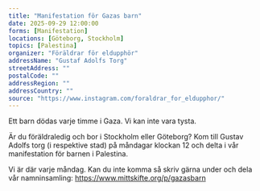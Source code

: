 ```yaml
---
title: "Manifestation för Gazas barn"
date: 2025-09-29 12:00:00
forms: [Manifestation]
locations: [Göteborg, Stockholm] 
topics: [Palestina]
organizer: "Föräldrar för eldupphör"
addressName: "Gustaf Adolfs Torg"
streetAddress: ""
postalCode: ""
addressRegion: ""
addressCountry: ""
source: "https://www.instagram.com/foraldrar_for_eldupphor/"
---
```

Ett barn dödas varje timme i Gaza. Vi kan inte vara tysta.

Är du föräldraledig och bor i Stockholm eller Göteborg? Kom till Gustav Adolfs torg (i respektive stad) på måndagar klockan 12 och delta i vår manifestation för barnen i Palestina.


Vi är där varje måndag. Kan du inte komma så skriv gärna under och dela vår namninsamling: https://www.mittskifte.org/p/gazasbarn
